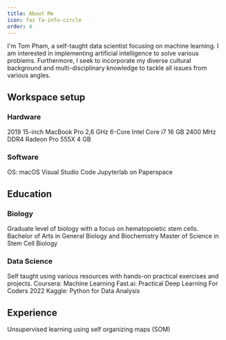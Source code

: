 ```yaml
---
title: About Me
icon: fas fa-info-circle
order: 4
---
```


I'm Tom Pham, a self-taught data scientist focusing on machine learning. I am interested in implementing artificial intelligence to solve various problems.
Furthermore, I seek to incorporate my diverse cultural background and multi-disciplinary knowledge to tackle all issues from various angles. 

## Workspace setup
### Hardware
2019 15-inch MacBook Pro
2,6 GHz 6-Core Intel Core i7
16 GB 2400 MHz DDR4
Radeon Pro 555X 4 GB

### Software
OS: macOS
Visual Studio Code
Jupyterlab on Paperspace

## Education
### Biology
Graduate level of biology with a focus on hematopoietic stem cells.
Bachelor of Arts in General Biology and Biochemistry
Master of Science in Stem Cell Biology

### Data Science
Self taught using various resources with hands-on practical exercises and projects.
Coursera:
Machine Learning
Fast.ai:
Practical Deep Learning For Coders 2022
Kaggle:
Python for Data Analysis
## Experience
Unsupervised learning using self organizing maps (SOM)
